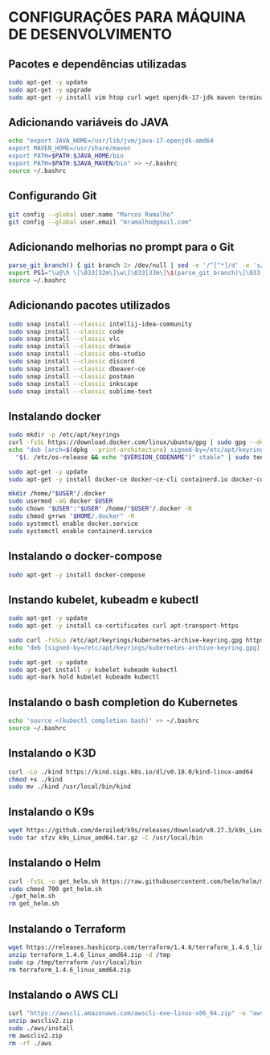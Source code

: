 # CONFIGURAÇÕES PARA MÁQUINA DE DESENVOLVIMENTO

## Pacotes e dependências utilizadas
```bash
sudo apt-get -y update
sudo apt-get -y upgrade
sudo apt-get -y install vim htop curl wget openjdk-17-jdk maven terminator gnupg software-properties-common openssh-server python3-pydrive python3-pydrive2 ca-certificates npm golang
```

## Adicionando variáveis do JAVA

```bash
echo "export JAVA_HOME=/usr/lib/jvm/java-17-openjdk-amd64
export MAVEN_HOME=/usr/share/maven
export PATH=$PATH:$JAVA_HOME/bin
export PATH=$PATH:$JAVA_MAVEN/bin" >> ~/.bashrc
source ~/.bashrc
```

## Configurando Git
```bash
git config --global user.name "Marcos Ramalho"
git config --global user.email "mramalho@gmail.com"
```

## Adicionando melhorias no prompt para o Git
```bash
parse_git_branch() { git branch 2> /dev/null | sed -e '/^[^*]/d' -e 's/* \(.*\)/ (\1)/' }
export PS1="\u@\h \[\033[32m\]\w\[\033[33m\]\$(parse_git_branch)\[\033[00m\] $ "
source ~/.bashrc
```

## Adicionando pacotes utilizados
```bash
sudo snap install --classic intellij-idea-community
sudo snap install --classic code
sudo snap install --classic vlc
sudo snap install --classic drawio
sudo snap install --classic obs-studio
sudo snap install --classic discord
sudo snap install --classic dbeaver-ce
sudo snap install --classic postman
sudo snap install --classic inkscape
sudo snap install --classic sublime-text
```

## Instalando docker
```bash
sudo mkdir -p /etc/apt/keyrings
curl -fsSL https://download.docker.com/linux/ubuntu/gpg | sudo gpg --dearmor -o /etc/apt/keyrings/docker.gpg
echo "deb [arch=$(dpkg --print-architecture) signed-by=/etc/apt/keyrings/docker.gpg] https://download.docker.com/linux/ubuntu
  "$(. /etc/os-release && echo "$VERSION_CODENAME")" stable" | sudo tee /etc/apt/sources.list.d/docker.list > /dev/null
```

```bash
sudo apt-get -y update
sudo apt-get -y install docker-ce docker-ce-cli containerd.io docker-compose-plugin docker-buildx-plugin
```
```bash
mkdir /home/"$USER"/.docker
sudo usermod -aG docker $USER
sudo chown "$USER":"$USER" /home/"$USER"/.docker -R
sudo chmod g+rwx "$HOME/.docker" -R
sudo systemctl enable docker.service
sudo systemctl enable containerd.service
```
## Instalando o docker-compose
```bash
sudo apt-get -y install docker-compose
```

## Instando kubelet, kubeadm e kubectl
```bash
sudo apt-get -y update
sudo apt-get -y install ca-certificates curl apt-transport-https
```
```bash
sudo curl -fsSLo /etc/apt/keyrings/kubernetes-archive-keyring.gpg https://packages.cloud.google.com/apt/doc/apt-key.gpg
echo "deb [signed-by=/etc/apt/keyrings/kubernetes-archive-keyring.gpg] https://apt.kubernetes.io/ kubernetes-xenial main" | sudo tee /etc/apt/sources.list.d/kubernetes.list
```
```bash
sudo apt-get -y update
sudo apt-get install -y kubelet kubeadm kubectl
sudo apt-mark hold kubelet kubeadm kubectl
```
## Instalando o bash completion do Kubernetes
```bash
echo 'source <(kubectl completion bash)' >> ~/.bashrc
source ~/.bashrc
```

## Instalando o K3D
```bash
curl -Lo ./kind https://kind.sigs.k8s.io/dl/v0.18.0/kind-linux-amd64
chmod +x ./kind
sudo mv ./kind /usr/local/bin/kind
```

## Instalando o K9s
```bash
wget https://github.com/derailed/k9s/releases/download/v0.27.3/k9s_Linux_amd64.tar.gz
sudo tar xfzv k9s_Linux_amd64.tar.gz -C /usr/local/bin
```

## Instalando o Helm
```bash
curl -fsSL -o get_helm.sh https://raw.githubusercontent.com/helm/helm/main/scripts/get-helm-3
sudo chmod 700 get_helm.sh
./get_helm.sh
rm get_helm.sh
```

## Instalando o Terraform
```bash
wget https://releases.hashicorp.com/terraform/1.4.6/terraform_1.4.6_linux_amd64.zip
unzip terraform_1.4.6_linux_amd64.zip -d /tmp
sudo cp /tmp/terraform /usr/local/bin
rm terraform_1.4.6_linux_amd64.zip
```

## Instalando o AWS CLI
```bash
curl "https://awscli.amazonaws.com/awscli-exe-linux-x86_64.zip" -o "awscliv2.zip"
unzip awscliv2.zip
sudo ./aws/install
rm awscliv2.zip
rm -rf ./aws
```
